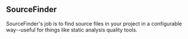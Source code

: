 ## SourceFinder

SourceFinder's job is to find source files in your project in a configurable way--useful for things like static analysis quality tools.


